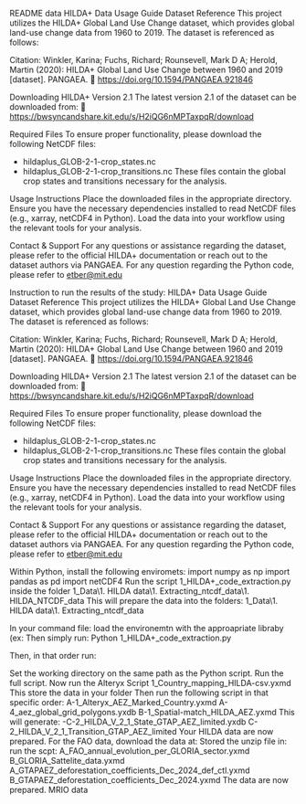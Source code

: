 README data
HILDA+ Data Usage Guide
Dataset Reference
This project utilizes the HILDA+ Global Land Use Change dataset, which provides global land-use change data from 1960 to 2019. The dataset is referenced as follows:

Citation:
Winkler, Karina; Fuchs, Richard; Rounsevell, Mark D A; Herold, Martin (2020): HILDA+ Global Land Use Change between 1960 and 2019 [dataset]. PANGAEA.
🔗 https://doi.org/10.1594/PANGAEA.921846

Downloading HILDA+ Version 2.1
The latest version 2.1 of the dataset can be downloaded from:
🔗 https://bwsyncandshare.kit.edu/s/H2iQG6nMPTaxpqR/download

Required Files
To ensure proper functionality, please download the following NetCDF files:

- hildaplus_GLOB-2-1-crop_states.nc
- hildaplus_GLOB-2-1-crop_transitions.nc
These files contain the global crop states and transitions necessary for the analysis.

Usage Instructions
Place the downloaded files in the appropriate directory.
Ensure you have the necessary dependencies installed to read NetCDF files (e.g., xarray, netCDF4 in Python).
Load the data into your workflow using the relevant tools for your analysis.

Contact & Support
For any questions or assistance regarding the dataset, please refer to the official HILDA+ documentation or reach out to the dataset authors via PANGAEA.
For any question regarding the Python code, please refer to etber@mit.edu

Instruction to run the results of the study: 
HILDA+ Data Usage Guide
Dataset Reference
This project utilizes the HILDA+ Global Land Use Change dataset, which provides global land-use change data from 1960 to 2019. The dataset is referenced as follows:

Citation:
Winkler, Karina; Fuchs, Richard; Rounsevell, Mark D A; Herold, Martin (2020): HILDA+ Global Land Use Change between 1960 and 2019 [dataset]. PANGAEA.
🔗 https://doi.org/10.1594/PANGAEA.921846

Downloading HILDA+ Version 2.1
The latest version 2.1 of the dataset can be downloaded from:
🔗 https://bwsyncandshare.kit.edu/s/H2iQG6nMPTaxpqR/download

Required Files
To ensure proper functionality, please download the following NetCDF files:

- hildaplus_GLOB-2-1-crop_states.nc
- hildaplus_GLOB-2-1-crop_transitions.nc
These files contain the global crop states and transitions necessary for the analysis.

Usage Instructions
Place the downloaded files in the appropriate directory.
Ensure you have the necessary dependencies installed to read NetCDF files (e.g., xarray, netCDF4 in Python).
Load the data into your workflow using the relevant tools for your analysis.

Contact & Support
For any questions or assistance regarding the dataset, please refer to the official HILDA+ documentation or reach out to the dataset authors via PANGAEA.
For any question regarding the Python code, please refer to etber@mit.edu

Within Python, install the following enviromets: 
import numpy as np
import pandas as pd
import netCDF4
Run the script 
1_HILDA+_code_extraction.py inside the folder 1_Data\1. HILDA data\1. Extracting_ntcdf_data\1. HILDA_NTCDF_data
This will prepare the data into the folders: 
1_Data\1. HILDA data\1. Extracting_ntcdf_data


In your command file: load the environemtn with the approapriate libraby (ex: 
Then simply run: Python 1_HILDA+_code_extraction.py

Then, in that order run: 

Set the working directory on the same path as the Python script. 
Run the full script. 
Now run the Alteryx Script 1_Country_mapping_HILDA-csv.yxmd
This store the data in your folder 
Then run the following script in that specific order: 
A-1_Alteryx_AEZ_Marked_Country.yxmd
A-4_aez_global_grid_polygons.yxdb
B-1_Spatial-match_HILDA_AEZ.yxmd
This will generate: 
-C-2_HILDA_V_2_1_State_GTAP_AEZ_limited.yxdb 
C-2_HILDA_V_2_1_Transition_GTAP_AEZ_limited
Your HILDA data are now prepared. 
For the FAO data, download the data at: 
Stored the unzip file in: 
run the scpt: 
A_FAO_annual_evolution_per_GLORIA_sector.yxmd 
B_GLORIA_Sattelite_data.yxmd
A_GTAPAEZ_deforestation_coefficients_Dec_2024_def_ctl.yxmd
B_GTAPAEZ_deforestation_coefficients_Dec_2024.yxmd
The data are now prepared. 
MRIO data 

